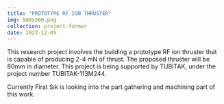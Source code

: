 ```yaml
---
title: "PROTOTYPE RF ION THRUSTER"
img: 500x300.png
collection: project-former
date: 2023-12-05
---
```


This research project involves the building a prototype RF ion thruster that is capable of producing 2-4 mN of thrust. The proposed thruster will be 80mm in diameter. This project is being supported by TUBITAK, under the project number TUBITAK-113M244.

Currently Firat Sık is looking into the part gathering and machining part of this work.